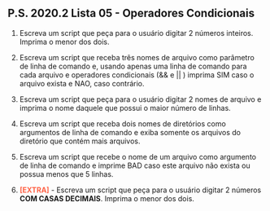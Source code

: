 ## P.S. 2020.2 Lista 05 - Operadores Condicionais

1. Escreva um script que peça para o usuário digitar 2 números inteiros. Imprima o menor dos dois.


2. Escreva um script que receba três nomes de arquivo como parâmetro de linha de comando e, usando apenas uma linha de comando para cada arquivo e operadores condicionais (&& e || ) imprima SIM caso o arquivo exista e NAO, caso contrário.


3. Escreva um script que peça para o usuário digitar 2 nomes de arquivo e imprima o nome daquele que possui o maior número de linhas.


4. Escreva um script que receba dois nomes de diretórios como argumentos de linha de comando e exiba somente os arquivos do diretório que contém mais arquivos.


5. Escreva um script que recebe o nome de um arquivo como argumento de linha de comando e imprime BAD caso este arquivo não exista ou possua menos que 5 linhas.


6. <b style="color:Tomato">[EXTRA]</b> - Escreva um script que peça para o usuário digitar 2 números <b>COM CASAS DECIMAIS</b>. Imprima o menor dos dois.